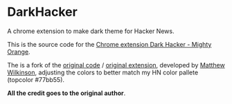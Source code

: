# DarkHacker
A chrome extension to make dark theme for Hacker News. 

This is the source code for the [Chrome extension Dark Hacker - Mighty Orange](https://chrome.google.com/webstore/). 

The is a fork of the [original code](https://github.com/TheLastAirsickLowlander/DarkHacker/) / [original extension](https://chromewebstore.google.com/detail/ibhckhmgbfnlagdgpheomkaegpnimnhj), developed by [Matthew Wilkinson](https://github.com/TheLastAirsickLowlander), adjusting the colors to better match my HN color pallete (topcolor #77bb55).

**All the credit goes to the original author**.
